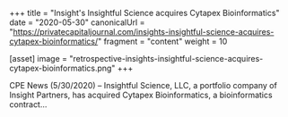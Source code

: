 +++
title = "Insight's Insightful Science acquires Cytapex Bioinformatics"
date = "2020-05-30"
canonicalUrl = "https://privatecapitaljournal.com/insights-insightful-science-acquires-cytapex-bioinformatics/"
fragment = "content"
weight = 10

[asset]
    image = "retrospective-insights-insightful-science-acquires-cytapex-bioinformatics.png"
+++

CPE News (5/30/2020) – Insightful Science, LLC, a portfolio company of 
Insight Partners, has acquired Cytapex Bioinformatics, a bioinformatics 
contract...
